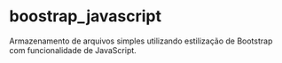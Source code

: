 # boostrap_javascript
Armazenamento de arquivos simples utilizando estilização de Bootstrap com funcionalidade de JavaScript.
